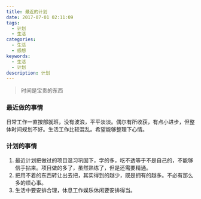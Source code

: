 ```yaml
---
title: 最近的计划
date: 2017-07-01 02:11:09
tags:
  - 计划
  - 生活
categories:
  - 生活
  - 感想
keywords:
  - 生活
  - 计划
description: 计划
---
```


> 时间是宝贵的东西 

### 最近做的事情 
日常工作一直按部就班，没有波浪，平平淡淡。偶尔有所收获，有点小进步，但整体时间规划不好。生活工作比较混乱。希望能够整理下心情。
### 计划的事情
1. 最近计划把做过的项目温习巩固下，学的多，吃不透等于不是自己的，不能够信手拈来。项目做的多了，虽然熟练了，但是还需要精通。
2. 把用不着的东西转让出去把，其实得到的越少，既是拥有的越多。不必有那么多的烦心事。
3. 生活中要安排合理，休息工作娱乐休闲要安排得当。
